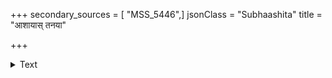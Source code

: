+++
secondary_sources = [ "MSS_5446",]
jsonClass = "Subhaashita"
title = "आशायास् तनया"

+++

<details><summary>Text</summary>

आशायास् तनया माया क्रोधोऽसूयासुतः स्मृतः।  
हिंसायास् तनयः पापः कृतघ्नो नार्हति प्रजाम्॥
</details>
